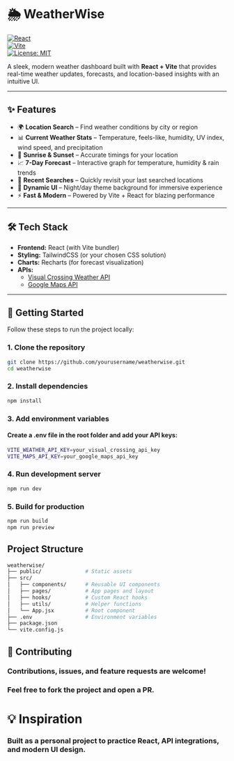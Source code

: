 # 🌦️ WeatherWise  

[![React](https://img.shields.io/badge/React-18-blue?logo=react)](https://react.dev/)  
[![Vite](https://img.shields.io/badge/Vite-Build-orange?logo=vite)](https://vitejs.dev/)  
[![License: MIT](https://img.shields.io/badge/License-MIT-green.svg)](LICENSE)  

A sleek, modern weather dashboard built with **React + Vite** that provides real-time weather updates, forecasts, and location-based insights with an intuitive UI.  


---

## ✨ Features  

- 🌍 **Location Search** – Find weather conditions by city or region  
- 📊 **Current Weather Stats** – Temperature, feels-like, humidity, UV index, wind speed, and precipitation  
- 🌄 **Sunrise & Sunset** – Accurate timings for your location  
- 📈 **7-Day Forecast** – Interactive graph for temperature, humidity & rain trends  
- 📌 **Recent Searches** – Quickly revisit your last searched locations  
- 🌙 **Dynamic UI** – Night/day theme background for immersive experience  
- ⚡ **Fast & Modern** – Powered by Vite + React for blazing performance  

---

## 🛠️ Tech Stack  

- **Frontend:** React (with Vite bundler)  
- **Styling:** TailwindCSS (or your chosen CSS solution)  
- **Charts:** Recharts (for forecast visualization)  
- **APIs:**  
  - [Visual Crossing Weather API](https://www.visualcrossing.com/)  
  - [Google Maps API](https://developers.google.com/maps)  

---

## 🚀 Getting Started  

Follow these steps to run the project locally:  

### 1. Clone the repository  
```bash
git clone https://github.com/yourusername/weatherwise.git
cd weatherwise 
```

### 2. Install dependencies
```bash
npm install
```

### 3. Add environment variables

#### Create a .env file in the root folder and add your API keys:
```bash
VITE_WEATHER_API_KEY=your_visual_crossing_api_key
VITE_MAPS_API_KEY=your_google_maps_api_key
```

### 4. Run development server

```bash
npm run dev
```

### 5. Build for production

```bash
npm run build
npm run preview
```

## Project Structure 
```bash
weatherwise/
├── public/              # Static assets
├── src/
│   ├── components/      # Reusable UI components
│   ├── pages/           # App pages and layout
│   ├── hooks/           # Custom React hooks
│   ├── utils/           # Helper functions
│   └── App.jsx          # Root component
├── .env                 # Environment variables
├── package.json
└── vite.config.js
```


## 🤝 Contributing

### Contributions, issues, and feature requests are welcome!
### Feel free to fork the project and open a PR.



# 💡 Inspiration
### Built as a personal project to practice React, API integrations, and modern UI design.